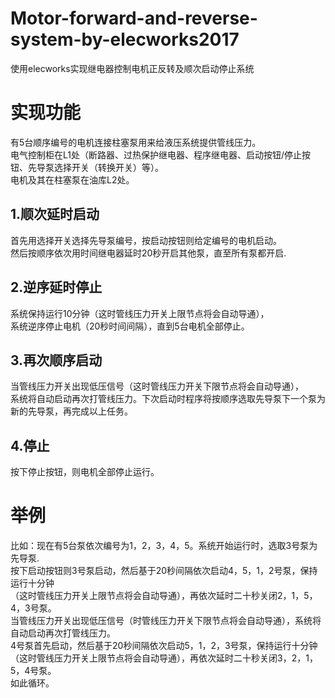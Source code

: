 ﻿# Motor-forward-and-reverse-system-by-elecworks2017
使用elecworks实现继电器控制电机正反转及顺次启动停止系统
# 实现功能
有5台顺序编号的电机连接柱塞泵用来给液压系统提供管线压力。 <br>
电气控制柜在L1处（断路器、过热保护继电器、程序继电器、启动按钮/停止按钮、先导泵选择开关（转换开关）等）。 <br>
电机及其在柱塞泵在油库L2处。
## 1.顺次延时启动
首先用选择开关选择先导泵编号，按启动按钮则给定编号的电机启动。 <br>
然后按顺序依次用时间继电器延时20秒开启其他泵，直至所有泵都开启. <br>
## 2.逆序延时停止
系统保持运行10分钟（这时管线压力开关上限节点将会自动导通）， <br>
系统逆序停止电机（20秒时间间隔），直到5台电机全部停止。 <br>
## 3.再次顺序启动
当管线压力开关出现低压信号（这时管线压力开关下限节点将会自动导通）， <br>
系统将自动启动再次打管线压力。下次启动时程序将按顺序选取先导泵下一个泵为新的先导泵，再完成以上任务。 <br>
## 4.停止
按下停止按钮，则电机全部停止运行。 <br>
# 举例
比如：现在有5台泵依次编号为1，2，3，4，5。系统开始运行时，选取3号泵为先导泵. <br>
按下启动按钮则3号泵启动，然后基于20秒间隔依次启动4，5，1，2号泵，保持运行十分钟 <br>
（这时管线压力开关上限节点将会自动导通），再依次延时二十秒关闭2，1，5，4，3号泵。<br>
当管线压力开关出现低压信号（时管线压力开关下限节点将会自动导通），系统将自动启动再次打管线压力。<br>
4号泵首先启动，然后基于20秒间隔依次启动5，1，2，3号泵，保持运行十分钟 <br>
（这时管线压力开关上限节点将会自动导通），再依次延时二十秒关闭3，2，1，5，4号泵。<br>
如此循环。



